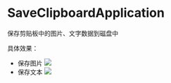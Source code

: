 # SaveClipboardApplication
保存剪贴板中的图片、文字数据到磁盘中

具体效果：
- 保存图片
  ![](http://oss.fanchencloud.cn/blog/saveImage.gif)
- 保存文本
  ![](http://oss.fanchencloud.cn/blog/saveText.gif)
